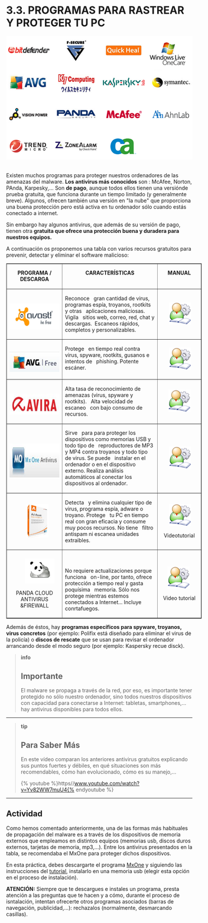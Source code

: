 
# 3.3. PROGRAMAS PARA RASTREAR Y PROTEGER TU PC


![1-49- Antivirus- Imagen: antivirus-partners Autor: Thomas Guest Fuente: http://www.flickr.com/photos/thomasguest/3027199004/ Creative Commons](img/3027199004_7801aed7fe_o.png) 

Existen muchos programas para proteger nuestros ordenadores de las amenazas del malware. **Los antivirus más conocidos** son : McAfee, Norton, PAnda, Karpesky,... Son **de pago**, aunque todos ellos tienen una versiónde prueba gratuita, que funciona durante un tiempo limitado (y generalmente breve). Algunos, ofrecen también una versión en "la nube" que proporciona una buena protección pero está activa en tu ordenador sólo cuando estás conectado a internet.

Sin embargo hay algunos antivirus, que además de su versión de pago, tienen otra **gratuita que ofrece una protección buena y duradera para nuestros equipos.**

A continuación os proponemos una tabla con varios recursos gratuitos para prevenir, detectar y eliminar el software malicioso:
 
<table style="width: 105%;" border="1" cellspacing="0" cellpadding="0">
<tbody>
<tr>
<td valign="top" width="28%">
<p align="center"><strong>PROGRAMA / DESCARGA</strong></p>
</td>
<td valign="top" width="48%">
<p align="center"><strong>CARACTERÍSTICAS</strong></p>
</td>
<td valign="top" width="22%">
<p align="center"><strong>MANUAL</strong></p>
</td>
</tr>
<tr>
<td width="28%">
<p align="center">&nbsp;<a href="http://www.avast.com/es-es/index" target="_blank"><img src="img/avast.png" width="182" height="70"></a></p>
</td>
<td valign="top" width="48%">
<p>Reconoce &nbsp; gran cantidad de virus, programas espía, troyanos, rootkits y otras &nbsp; aplicaciones maliciosas. Vigila &nbsp; sitios web, correo, red, chat y descargas. &nbsp;Escaneos rápidos, &nbsp; completos y personalizables.</p>
</td>
<td width="22%">
<p align="center">&nbsp;<a href="http://files.avast.com/files/marketing/materials/documents/v8/quick_start_guide_v8_avast_free_es.pdf" target="_blank"><img src="img/Monobook_icon_wikipedia.png" width="60" height="60"></a></p>
</td>
</tr>
<tr>
<td width="28%">
<p align="center">&nbsp;&nbsp;&nbsp;&nbsp;&nbsp;&nbsp;&nbsp;&nbsp;<a href="http://free.avg.com/ww-es/free-antivirus-download" target="_blank"><img src="img/avg_free.JPG" width="153" height="54"></a></p>
</td>
<td valign="top" width="48%">
<p>Protege &nbsp; en tiempo real contra virus, spyware, rootkits, gusanos e intentos de &nbsp; phishing. Potente escáner.</p>
</td>
<td width="22%">
<p align="center">&nbsp;<a href="http://www.forospyware.com/t298529.html" target="_blank"><img src="img/Monobook_icon_wikipedia.png" width="60" height="60"></a></p>
</td>
</tr>
<tr>
<td width="28%">
<p align="center">&nbsp;<a href="http://www.avira.com/es/avira-free-antivirus" target="_blank"><img src="img/avira.JPG" width="179" height="56"></a></p>
</td>
<td valign="top" width="48%">
<p>Alta tasa de reconocimiento de amenazas (virus, spyware y rootkits). &nbsp; Alta velocidad de escaneo &nbsp; con bajo consumo de recursos.</p>
</td>
<td width="22%">
<p align="center">&nbsp;&nbsp;<a href="http://www.avira.com/es/download/product/avira-free-antivirus/#documentation" target="_blank"><img src="img/Monobook_icon_wikipedia.png" width="60" height="60"></a> &nbsp;</p>
</td>
</tr>
<tr>
<td width="28%">
<p align="center">&nbsp;&nbsp;&nbsp;&nbsp;&nbsp;&nbsp;<a href="http://www.mxone.net/descargas.php" target="_blank"><img src="img/mxone.JPG" width="248" height="91"></a></p>
</td>
<td valign="top" width="48%">
<p>Sirve &nbsp; para para proteger los dispositivos como memorias USB y todo tipo de &nbsp; reproductores de MP3 y MP4 contra troyanos y todo tipo de virus. Se puede &nbsp; instalar en el ordenador o en el dispositivo externo. Realiza análisis &nbsp; automáticos al conectar los dispositivos al ordenador.</p>
</td>
<td width="22%">
<p align="center">&nbsp;<a href="http://esdiversidad.blogspot.com.es/2008/11/tutorial-para-instalar-mx-one-el.html" target="_blank"><img src="img/Monobook_icon_wikipedia.png" width="60" height="60"></a></p>
</td>
</tr>
<tr>
<td width="28%">
<p align="center">&nbsp;&nbsp; &nbsp;<a href="http://es.lavasoft.com/products/ad_aware_free.php" target="_blank"><img src="img/ad-ware.JPG" width="60" height="92"></a></p>
</td>
<td valign="top" width="48%">
<p>Detecta &nbsp; y elimina cualquier tipo de virus, programa espía, adware o troyano. Protege &nbsp; tu PC en tiempo real con gran eficacia y consume muy pocos recursos. No tiene &nbsp; filtro antispam ni escanea unidades extraibles.</p>
</td>
<td width="22%">
<p align="center">&nbsp;<a href="http://www.youtube.com/watch?v=JA_1P-TEmKQ" target="_blank"><img src="img/Monobook_icon_wikipedia.png" width="60" height="60"></a></p>
<p align="center">Videotutorial</p>
</td>
</tr>
<tr>
<td width="28%">
<p align="center">&nbsp;&nbsp; &nbsp;&nbsp; &nbsp;<a href="http://www.cloudantivirus.com/es/forHome/" target="_blank"><img src="img/panda.jpg" width="80" height="67"></a></p>
<p align="center">PANDA CLOUD ANTIVIRUS &amp;FIREWALL</p>
</td>
<td valign="top" width="48%">
<p>&nbsp;</p>
<p>No requiere actualizaciones porque funciona &nbsp; on-line, por tanto, ofrece protección a tiempo real y gasta poquísima &nbsp; memoria. Sólo nos protege mientras estemos conectados a Internet... Incluye &nbsp; conrtafuegos.</p>
</td>
<td width="22%">
<p align="center"><a href="http://www.youtube.com/watch?v=gLbmAl5N5MQ" target="_blank"><img src="img/Monobook_icon_wikipedia.png" width="60" height="60"></a>&nbsp;</p>
<p style="text-align: center;">Video tutorial</p>
</td>
</tr>
</tbody>
</table>

Además de éstos, hay **programas específicos para spyware, troyanos, virus concretos** (por ejemplo: Polifix está diseñado para eliminar el virus de la policía) o **discos de rescate** que se usan para revisar el ordenador arrancando desde el modo seguro (por ejemplo: Kaspersky recue disck).

>**info**
>## Importante
>
>El malware se propaga a través de la red, por eso, es importante tener protegido no sólo nuestro ordenador, sino todos nuestros dispositivos con capacidad para conectarse a Internet: tabletas, smartphones,... hay antivirus disponibles para todos ellos.

___

>**tip**
>## Para Saber Más
>
>En este vídeo comparan los anteriores antivirus gratuitos explicando sus puntos fuertes y débiles, en qué situaciones son más recomendables, cómo han evolucionado, cómo es su manejo,...
>
>{% youtube %}https//www.youtube.com/watch?v=Yv82WW7muU4{% endyoutube %}

___

## Actividad

Como hemos comentado anteriormente, una de las formas más habituales de propagación del malware es a través de los dispositivos de memoria externos que empleamos en distintos equipos (memorias usb, discos duros externos, tarjetas de memoria, mp3,...). Entre los antivirus presentados en la tabla, se recomendaba el MxOne para proteger dichos dispositivos.

En esta práctica, debes descargarte el programa [MxOne](http://www.mxone.net/descargas.php) y siguiendo las instrucciones del [tutorial](http://esdiversidad.blogspot.com.es/2008/11/tutorial-para-instalar-mx-one-el.html), instalarlo en una memoria usb (elegir esta opción en el proceso de instalación).

**ATENCIÓN:** Siempre que te descargues e instales un programa, presta atención a las preguntas que te hacen y a cómo, durante el proceso de isntalación, intentan ofrecerte otros programas asociados (barras de navegación, publicidad,...): rechazalos (normalmente, desmarcando casillas).

